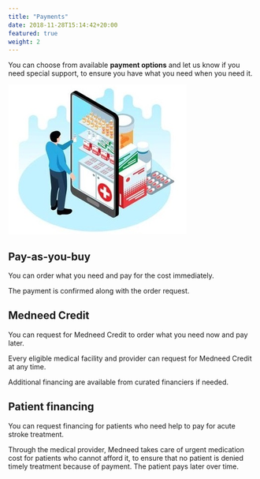 ```yaml
---
title: "Payments"
date: 2018-11-28T15:14:42+20:00 
featured: true
weight: 2
---
```


You can choose from available **payment options** and let us know if you need special support, to ensure you have what you need when you need it.  

![Some medicines](/images/illustrations/med-online.jpg)

## Pay-as-you-buy 
You can order what you need and pay for the cost immediately. 

The payment is confirmed along with the order request.


## Medneed Credit 
You can request for Medneed Credit to order what you need now and pay later. 

Every eligible medical facility and provider can request for Medneed Credit at any time. 

Additional financing are available from curated financiers if needed.


## Patient financing 

You can request financing for patients who need help to pay for acute stroke treatment. 

Through the medical provider, Medneed takes care of urgent medication cost for patients who cannot afford it, to ensure that no patient is denied timely treatment because of payment. The patient pays later over time. 
